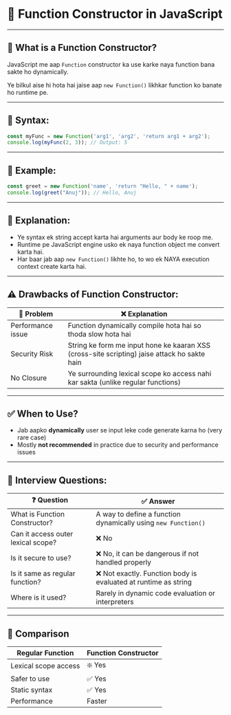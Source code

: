  # 📘 Function Constructor in JavaScript

---

## 🔹 What is a Function Constructor?
JavaScript me aap `Function` constructor ka use karke naya function bana sakte ho dynamically. 

Ye bilkul aise hi hota hai jaise aap `new Function()` likhkar function ko banate ho runtime pe.

---

## 🔸 Syntax:
```js
const myFunc = new Function('arg1', 'arg2', 'return arg1 + arg2');
console.log(myFunc(2, 3)); // Output: 5
```

---

## 🔸 Example:
```js
const greet = new Function('name', 'return "Hello, " + name');
console.log(greet("Anuj")); // Hello, Anuj
```

---

## 🔸 Explanation:
- Ye syntax ek string accept karta hai arguments aur body ke roop me.
- Runtime pe JavaScript engine usko ek naya function object me convert karta hai.
- Har baar jab aap `new Function()` likhte ho, to wo ek NAYA execution context create karta hai.

---

## ⚠️ Drawbacks of Function Constructor:
| 🚫 Problem | ❌ Explanation |
|-----------|----------------|
| Performance issue | Function dynamically compile hota hai so thoda slow hota hai |
| Security Risk | String ke form me input hone ke kaaran XSS (cross-site scripting) jaise attack ho sakte hain |
| No Closure | Ye surrounding lexical scope ko access nahi kar sakta (unlike regular functions) |

---

## ✅ When to Use?
- Jab aapko **dynamically** user se input leke code generate karna ho (very rare case)
- Mostly **not recommended** in practice due to security and performance issues

---

## 💬 Interview Questions:

| ❓ Question | ✅ Answer |
|------------|----------|
| What is Function Constructor? | A way to define a function dynamically using `new Function()` |
| Can it access outer lexical scope? | ❌ No |
| Is it secure to use? | ❌ No, it can be dangerous if not handled properly |
| Is it same as regular function? | ❌ Not exactly. Function body is evaluated at runtime as string |
| Where is it used? | Rarely in dynamic code evaluation or interpreters |

---

## 🔁 Comparison
| Regular Function | Function Constructor |
|------------------|-----------------------|
| Lexical scope access | ❇️ Yes | ❌ No |
| Safer to use | ✅ Yes | ⚠️ Risky |
| Static syntax | ✅ Yes | ❌ Evaluated at runtime |
| Performance | Faster | Slower |



